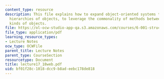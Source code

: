 ```yaml
---
content_type: resource
description: This file explains how to expand object-oriented systems to deal with
  hierarchies of objects, to leverage the commonality of methods between different
  kinds of objects.
file: https://ol-ocw-studio-app-qa.s3.amazonaws.com/courses/6-001-structure-and-interpretation-of-computer-programs-spring-2005/bf01f28c1018dcc9b8adeebc178de818_lecture17_18web.pdf
file_type: application/pdf
learning_resource_types:
- Lecture Notes
ocw_type: OCWFile
parent_title: Lecture Notes
parent_type: CourseSection
resourcetype: Document
title: lecture17_18web.pdf
uid: bf01f28c-1018-dcc9-b8ad-eebc178de818
---
```

